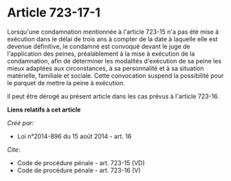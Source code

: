# Article 723-17-1

Lorsqu'une condamnation mentionnée à l'article 723-15 n'a pas été mise à exécution dans le délai de trois ans à compter de la
date à laquelle elle est devenue définitive, le condamné est convoqué devant le juge de l'application des peines,
préalablement à la mise à exécution de la condamnation, afin de déterminer les modalités d'exécution de sa peine les mieux
adaptées aux circonstances, à sa personnalité et à sa situation matérielle, familiale et sociale. Cette convocation suspend
la possibilité pour le parquet de mettre la peine à exécution. 

Il peut être dérogé au présent article dans les cas prévus à l'article 723-16.

**Liens relatifs à cet article**

_Créé par_:

  - Loi n°2014-896 du 15 août 2014 - art. 16

_Cite_:

  - Code de procédure pénale - art. 723-15 (VD)
  - Code de procédure pénale - art. 723-16 (V)
